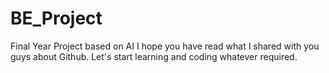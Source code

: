 # BE_Project
 Final Year Project based on AI
 I hope you have read what I shared with you guys about Github. Let's start learning and coding whatever required.
